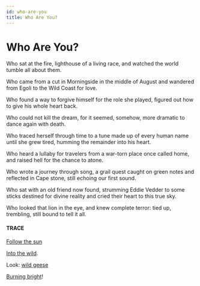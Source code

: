 ```yaml
---
id: who-are-you
title: Who Are You? 
---
```


# Who Are You?

Who sat at the fire,
lighthouse of a living race,
and watched the world tumble
all about them.

Who came from a cut in Morningside
in the middle of August
and wandered from Egoli
to the Wild Coast for love.

Who found a way to forgive 
himself for the role she played,
figured out how to give
his whole heart back.

Who could not kill the dream,
for it seemed, somehow,
more dramatic
to dance again with death.

Who traced herself through time
to a tune made up of every human 
name until she grew tired,
humming the remainder into his heart.

Who heard a lullaby for travelers
from a war-torn place
once called home,
and raised hell for the chance to atone.

Who wrote a journey through song,
a grail quest caught on green notes
and reflected in Cape stone, still
echoing our first sound.

Who sat with an old friend now found,
strumming Eddie Vedder to some sticks
destined for divine reality
and cried their heart to this true sky.

Who looked that lion in the eye,
and knew complete terror:
tied up, trembling, still bound
to tell it all.


#### TRACE

[Follow the sun](https://www.youtube.com/watch?v=0E1bNmyPWww "Xavier Rudd")

[Into the wild](https://www.youtube.com/watch?v=cl4cLEToPfc "Alexander Supertramp").

Look: [wild geese](http://www.phys.unm.edu/~tw/fas/yits/archive/oliver_wildgeese.html)

[Burning bright](https://www.poetryfoundation.org/poems/43687/the-tyger)!